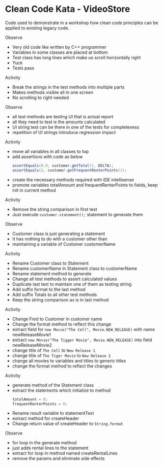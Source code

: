 # Clean Code Kata - VideoStore

Code used to demonstrate in a workshop how clean code principles can be
applied to existing legacy code.

Observe

- Very old code like written by C++ programmer
- Variables in some classes are placed at bottom
- Test class has long lines which make us scroll horizontally right
- Yuck
- Tests pass

Activity

- Break the strings in the test methods into multiple parts
- Makes methods visible all in one screen 
- No scrolling to right needed

Observe

- all test methods are testing UI that is actual report
- all they need to test is the amounts calculated
- UI string test can be there in one of the tests for completeness
- repetition of UI strings introduce regression impact

Activity

- move all variables in all classes to top
- add assertions with code as below
    ```java
    assertEquals(9.0, customer.getTotal(), DELTA);
    assertEquals(2, customer.getFrequentRenterPoints());
    ```
- create the necessary methods required with IDE intellisense
- promote variables totalAmount and frequentRenterPoints to fields, keep init in current method


Activity

- Remove the string comparison in first test
- Just execute `customer.statement();` statement to generate them

Observe

- Customer class is just generating a statement
- It has nothing to do with a customer other than
- maintaining a variable of Customer customerName

Activity

- Rename Customer class to Statement
- Rename customerName in Statement class to customerName
- Rename statement method to generate
- Change all test methods to assert calculated values
- Duplicate last test to maintain one of them as testing string
- Add suffix format to the last method
- Add suffix Totals to all other test methods
- Keep the string comparison as is in last method

Activity 

- Change Fred to Customer in customer name
- Change the format method to reflect this change
- extract field for `new Movie("The Cell", Movie.NEW_RELEASE)` with name newReleaseMovie1
- extract `new Movie("The Tigger Movie", Movie.NEW_RELEASE)` into field newReleaseMovie2
- change title of `The Cell` to `New Release 1`
- change title of `The Tiger Movie` to `New Release 2`
- change all movies to variables and titles to generic titles
- change the format method to reflect the changes

Activity

- generate method of the Statement class
- extract the statements which initialize to method 
    ```java
    totalAmount = 0;
    frequentRenterPoints = 0;
    ```
- Rename result variable to statementText
- extract method for createHeader
- Change return value of createHeader to `String.format`

Observe

- for loop in the generate method
- just adds rental lines to the statement
- extract for loop in method named createRentalLines
- remove the params and eliminate side effects